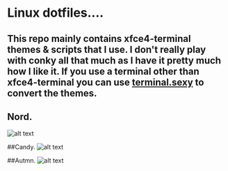 # Linux dotfiles....
This repo mainly contains xfce4-terminal themes & scripts that I use. I don't really play with conky all that much as I have it pretty much how I like it. If you use a terminal other than xfce4-terminal you can use [terminal.sexy](https://terminal.sexy/) to convert the themes.
---

## Nord.
![alt text](http://i.imgur.com/OmQclKp.png "Nord")

##Candy.
![alt text](http://i.imgur.com/BWN9Of5.png "Candy")

##Autmn.
![alt text](http://i.imgur.com/QQCvzp0.png "Autmn")
